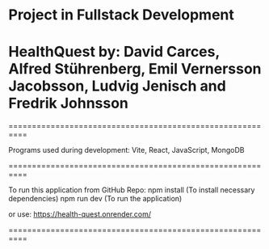 # Project in Fullstack Development
# HealthQuest by: David Carces, Alfred Stührenberg, Emil Vernersson Jacobsson, Ludvig Jenisch and Fredrik Johnsson

==========================================================

Programs used during development:
Vite,
React,
JavaScript,
MongoDB

==========================================================

To run this application from GitHub Repo:
npm install (To install necessary dependencies)
npm run dev (To run the application)

or use: https://health-quest.onrender.com/

==========================================================
